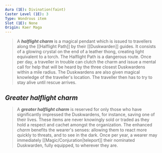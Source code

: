 ```yaml
---
Aura (1E): Divination(faint)
Caster Level (1E): 3
Type: Wondrous item
Slot (1E): None
Origin: Kaer Maga
---
```


> A ***halflight charm*** is a magical pendant which is issued to travellers along the [[Halflight Path]] by their [[Duskwarden]] guides. It consists of a glowing crystal on the end of a leather thong, creating light equivalent to a torch.
> The Halflight Path is a dangerous route. Once per day, a traveller in trouble can clutch the charm and issue a mental call for help that will be heard by the three closest Duskwardens within a mile radius. The Duskwardens are also given magical knowledge of the traveller's location. The traveller then has to try to stay alive until rescue arrives.


## *Greater halflight charm*

> A ***greater halflight charm*** is reserved for only those who have significantly impressed the Duskwardens, for instance, saving one of their lives. These items are never knowingly sold or traded as they hold a respect and cachet amongst the organization. 
> The enhanced *charm* benefits the wearer's senses: allowing them to react more quickly to threats, and to see in the dark. Once per year, a wearer may immediately [[Magic/Conjuration|teleport]] their nominated Duskwarden, fully equipped, to wherever they are.







